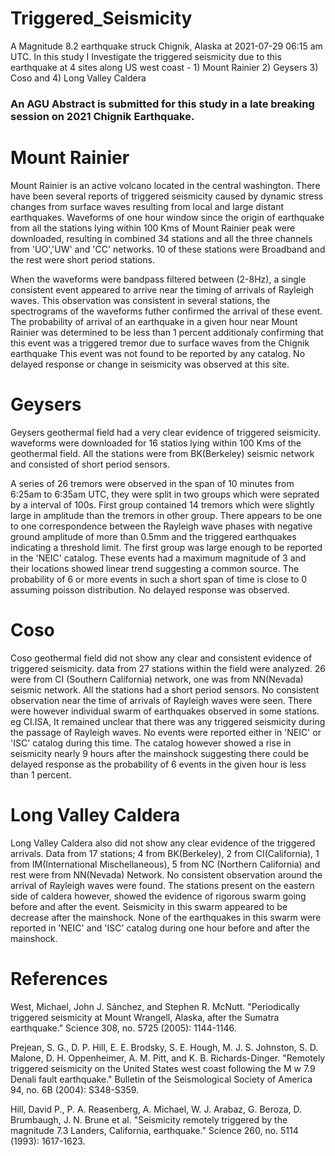 # Triggered_Seismicity
A Magnitude 8.2 earthquake struck Chignik, Alaska at 2021-07-29 06:15 am UTC. In this study I Investigate the triggered seismicity due to this earthquake at 4 sites along US west coast - 1) Mount Rainier 2) Geysers 3) Coso and 4) Long Valley Caldera

### An AGU Abstract is submitted for this study in a late breaking session on 2021 Chignik Earthquake.

# Mount Rainier

Mount Rainier is an active volcano located in the central washington. There have been several reports of triggered seismicity caused by dynamic stress changes from surface waves resulting from local and large distant earthquakes. Waveforms of one hour window since the origin of earthquake from all the stations lying within 100 Kms of Mount Rainier peak were downloaded, resulting in combined 34 stations and all the three channels from 'UO','UW' and 'CC' networks. 10 of these stations were Broadband and the rest were short period stations. 

When the waveforms were bandpass filtered between (2-8Hz), a single consistent event appeared to arrive near the timing of arrivals of Rayleigh waves. This observation was consistent in several stations, the spectrograms of the waveforms futher confirmed the arrival of these event. 
The probability of arrival of an earthquake in a given hour near Mount Rainier was determined to be less than 1 percent additionaly confirming that this event was a triggered tremor due to surface waves from the Chignik earthquake
This event was not found to be reported by any catalog. No delayed response or change in seismicity was observed at this site. 


# Geysers


 Geysers geothermal field had a very clear evidence of triggered seismicity. waveforms were downloaded for 16 statios lying within 100 Kms of the geothermal field. All the stations were from BK(Berkeley) seismic network and consisted of short period sensors. 
 
 A series of 26 tremors were observed in the span of 10 minutes from 6:25am to 6:35am UTC, they were split in two groups which were seprated by a interval of 100s. First group contained 14 tremors which were slightly large in amplitude than the tremors in other group. There appears to be one to one correspondence between the Rayleigh wave phases with negative ground amplitude of more than 0.5mm and the triggered earthquakes indicating a threshold limit. The first group was large enough to be reported in the 'NEIC' catalog. These events had a maximum magnitude of 3 and their locations showed linear trend suggesting a common source. The probability of 6 or more events in such a short span of time is close to 0 assuming poisson distribution. No delayed response was observed. 
 
 
 # Coso 
 
 Coso geothermal field did not show any clear and consistent evidence of triggered seismicity. data from 27 stations within the field were analyzed. 26 were from CI (Southern California) network, one was from NN(Nevada) seismic network. All the stations had a short period sensors. No consistent observation near the time of arrivals of Rayleigh waves were seen. There were however individual swarm of earthquakes observed in some stations. eg CI.ISA, It remained unclear that there was any triggered seismicity during the passage of Rayleigh waves. No events were reported either in 'NEIC' or 'ISC' catalog during this time. The catalog however showed a rise in seismicity nearly 9 hours after the mainshock suggesting there could be delayed response as the probability of 6 events in the given hour is less than 1 percent. 
 
 
 
 # Long Valley Caldera
 
 Long Valley Caldera also did not show any clear evidence of the triggered arrivals. Data from 17 stations; 4 from BK(Berkeley), 2 from CI(California), 1 from IM(International Mischellaneous), 5 from NC (Northern California) and rest were from NN(Nevada) Network. No consistent observation around the arrival of Rayleigh waves were found. The stations present on the eastern side of caldera however, showed the evidence of rigorous swarm going before and after the event. Seismicity in this swarm appeared to be decrease after the mainshock. None of the earthquakes in this swarm were reported in 'NEIC' and 'ISC' catalog during one hour before and after the mainshock. 
 
 
 
 # References
 
 West, Michael, John J. Sánchez, and Stephen R. McNutt. "Periodically triggered seismicity at Mount Wrangell, Alaska, after the Sumatra earthquake." Science 308, no. 5725 (2005): 1144-1146.
 
 Prejean, S. G., D. P. Hill, E. E. Brodsky, S. E. Hough, M. J. S. Johnston, S. D. Malone, D. H. Oppenheimer, A. M. Pitt, and K. B. Richards-Dinger. "Remotely triggered seismicity on the United States west coast following the M w 7.9 Denali fault earthquake." Bulletin of the Seismological Society of America 94, no. 6B (2004): S348-S359.
 
 
 Hill, David P., P. A. Reasenberg, A. Michael, W. J. Arabaz, G. Beroza, D. Brumbaugh, J. N. Brune et al. "Seismicity remotely triggered by the magnitude 7.3 Landers, California, earthquake." Science 260, no. 5114 (1993): 1617-1623.
 
 
 
 
 
